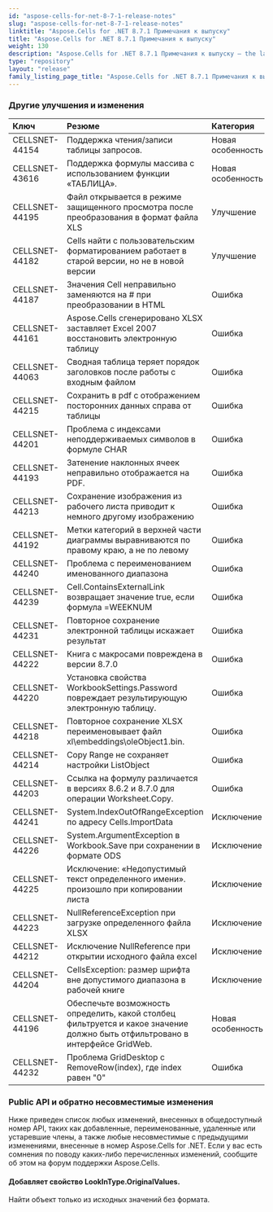 ```yaml
---
id: "aspose-cells-for-net-8-7-1-release-notes"
slug: "aspose-cells-for-net-8-7-1-release-notes"
linktitle: "Aspose.Cells for .NET 8.7.1 Примечания к выпуску"
title: "Aspose.Cells for .NET 8.7.1 Примечания к выпуску"
weight: 130
description: "Aspose.Cells for .NET 8.7.1 Примечания к выпуску – the latest updates and fixes."
type: "repository"
layout: "release"
family_listing_page_title: "Aspose.Cells for .NET 8.7.1 Примечания к выпуску"
---
```

### **Другие улучшения и изменения**

|**Ключ** |**Резюме** |**Категория** |
|:- |:- |:- |
|CELLSNET-44154 |Поддержка чтения/записи таблицы запросов.|Новая особенность|
|CELLSNET-43616 | Поддержка формулы массива с использованием функции «ТАБЛИЦА».|Новая особенность|
|CELLSNET-44195 | Файл открывается в режиме защищенного просмотра после преобразования в формат файла XLS| Улучшение|
|CELLSNET-44182 | Cells найти с пользовательским форматированием работает в старой версии, но не в новой версии| Улучшение|
|CELLSNET-44187 | Значения Cell неправильно заменяются на # при преобразовании в HTML| Ошибка|
|CELLSNET-44161 | Aspose.Cells сгенерировано XLSX заставляет Excel 2007 восстановить электронную таблицу| Ошибка|
|CELLSNET-44063 | Сводная таблица теряет порядок заголовков после работы с входным файлом| Ошибка|
|CELLSNET-44215 | Сохранить в pdf с отображением посторонних данных справа от таблицы| Ошибка|
|CELLSNET-44201 | Проблема с индексами неподдерживаемых символов в формуле CHAR| Ошибка|
|CELLSNET-44193 | Затенение наклонных ячеек неправильно отображается на PDF.| Ошибка|
|CELLSNET-44213 | Сохранение изображения из рабочего листа приводит к немного другому изображению| Ошибка|
|CELLSNET-44192 | Метки категорий в верхней части диаграммы выравниваются по правому краю, а не по левому| Ошибка|
|CELLSNET-44240 | Проблема с переименованием именованного диапазона| Ошибка|
|CELLSNET-44239 | Cell.ContainsExternalLink возвращает значение true, если формула =WEEKNUM| Ошибка|
|CELLSNET-44231 |Повторное сохранение электронной таблицы искажает результат| Ошибка|
|CELLSNET-44222 | Книга с макросами повреждена в версии 8.7.0| Ошибка|
|CELLSNET-44220 | Установка свойства WorkbookSettings.Password повреждает результирующую электронную таблицу.| Ошибка|
|CELLSNET-44218 | Повторное сохранение XLSX переименовывает файл xl\embeddings\oleObject1.bin.| Ошибка|
|CELLSNET-44214 | Copy Range не сохраняет настройки ListObject| Ошибка|
|CELLSNET-44203 | Ссылка на формулу различается в версиях 8.6.2 и 8.7.0 для операции Worksheet.Copy.| Ошибка|
|CELLSNET-44241 | System.IndexOutOfRangeException по адресу Cells.ImportData| Исключение|
|CELLSNET-44226 | System.ArgumentException в Workbook.Save при сохранении в формате ODS| Исключение|
|CELLSNET-44225 | Исключение: «Недопустимый текст определенного имени». произошло при копировании листа| Исключение|
|CELLSNET-44223 | NullReferenceException при загрузке определенного файла XLSX| Исключение|
|CELLSNET-44212 | Исключение NullReference при открытии исходного файла excel| Исключение|
|CELLSNET-44204 | CellsException: размер шрифта вне допустимого диапазона в рабочей книге| Исключение|
|CELLSNET-44196 | Обеспечьте возможность определить, какой столбец фильтруется и какое значение должно быть отфильтровано в интерфейсе GridWeb.|Новая особенность|
|CELLSNET-44232 |Проблема GridDesktop с RemoveRow(index), где index равен "0"| Ошибка|
### **Public API и обратно несовместимые изменения**
Ниже приведен список любых изменений, внесенных в общедоступный номер API, таких как добавленные, переименованные, удаленные или устаревшие члены, а также любые несовместимые с предыдущими изменениями, внесенные в номер Aspose.Cells for .NET. Если у вас есть сомнения по поводу каких-либо перечисленных изменений, сообщите об этом на форум поддержки Aspose.Cells.
#### **Добавляет свойство LookInType.OriginalValues.**
Найти объект только из исходных значений без формата.
